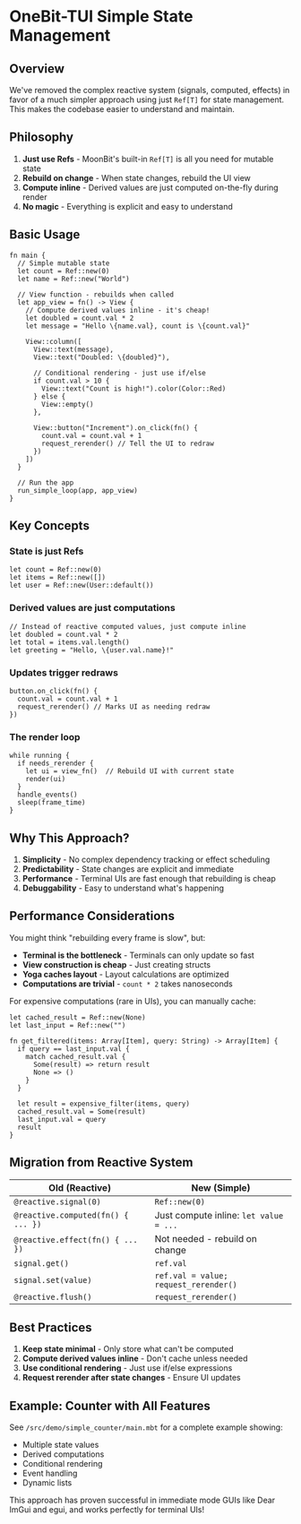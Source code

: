 # OneBit-TUI Simple State Management

## Overview

We've removed the complex reactive system (signals, computed, effects) in favor of a much simpler approach using just `Ref[T]` for state management. This makes the codebase easier to understand and maintain.

## Philosophy

1. **Just use Refs** - MoonBit's built-in `Ref[T]` is all you need for mutable state
2. **Rebuild on change** - When state changes, rebuild the UI view
3. **Compute inline** - Derived values are just computed on-the-fly during render
4. **No magic** - Everything is explicit and easy to understand

## Basic Usage

```moonbit
fn main {
  // Simple mutable state
  let count = Ref::new(0)
  let name = Ref::new("World")

  // View function - rebuilds when called
  let app_view = fn() -> View {
    // Compute derived values inline - it's cheap!
    let doubled = count.val * 2
    let message = "Hello \{name.val}, count is \{count.val}"

    View::column([
      View::text(message),
      View::text("Doubled: \{doubled}"),

      // Conditional rendering - just use if/else
      if count.val > 10 {
        View::text("Count is high!").color(Color::Red)
      } else {
        View::empty()
      },

      View::button("Increment").on_click(fn() {
        count.val = count.val + 1
        request_rerender() // Tell the UI to redraw
      })
    ])
  }

  // Run the app
  run_simple_loop(app, app_view)
}
```

## Key Concepts

### State is just Refs

```moonbit
let count = Ref::new(0)
let items = Ref::new([])
let user = Ref::new(User::default())
```

### Derived values are just computations

```moonbit
// Instead of reactive computed values, just compute inline
let doubled = count.val * 2
let total = items.val.length()
let greeting = "Hello, \{user.val.name}!"
```

### Updates trigger redraws

```moonbit
button.on_click(fn() {
  count.val = count.val + 1
  request_rerender() // Marks UI as needing redraw
})
```

### The render loop

```moonbit
while running {
  if needs_rerender {
    let ui = view_fn()  // Rebuild UI with current state
    render(ui)
  }
  handle_events()
  sleep(frame_time)
}
```

## Why This Approach?

1. **Simplicity** - No complex dependency tracking or effect scheduling
2. **Predictability** - State changes are explicit and immediate
3. **Performance** - Terminal UIs are fast enough that rebuilding is cheap
4. **Debuggability** - Easy to understand what's happening

## Performance Considerations

You might think "rebuilding every frame is slow", but:

- **Terminal is the bottleneck** - Terminals can only update so fast
- **View construction is cheap** - Just creating structs
- **Yoga caches layout** - Layout calculations are optimized
- **Computations are trivial** - `count * 2` takes nanoseconds

For expensive computations (rare in UIs), you can manually cache:

```moonbit
let cached_result = Ref::new(None)
let last_input = Ref::new("")

fn get_filtered(items: Array[Item], query: String) -> Array[Item] {
  if query == last_input.val {
    match cached_result.val {
      Some(result) => return result
      None => ()
    }
  }

  let result = expensive_filter(items, query)
  cached_result.val = Some(result)
  last_input.val = query
  result
}
```

## Migration from Reactive System

| Old (Reactive)                     | New (Simple)                           |
| ---------------------------------- | -------------------------------------- |
| `@reactive.signal(0)`              | `Ref::new(0)`                          |
| `@reactive.computed(fn() { ... })` | Just compute inline: `let value = ...` |
| `@reactive.effect(fn() { ... })`   | Not needed - rebuild on change         |
| `signal.get()`                     | `ref.val`                              |
| `signal.set(value)`                | `ref.val = value; request_rerender()`  |
| `@reactive.flush()`                | `request_rerender()`                   |

## Best Practices

1. **Keep state minimal** - Only store what can't be computed
2. **Compute derived values inline** - Don't cache unless needed
3. **Use conditional rendering** - Just use if/else expressions
4. **Request rerender after state changes** - Ensure UI updates

## Example: Counter with All Features

See `/src/demo/simple_counter/main.mbt` for a complete example showing:

- Multiple state values
- Derived computations
- Conditional rendering
- Event handling
- Dynamic lists

This approach has proven successful in immediate mode GUIs like Dear ImGui and egui, and works perfectly for terminal UIs!
